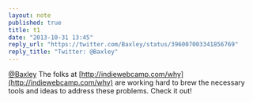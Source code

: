 ```yaml
---
layout: note
published: true
title: t1
date: "2013-10-31 13:45"
reply_url: "https://twitter.com/Baxley/status/396007003341856769"
reply_title: "Twitter: @Baxley"
---
```


[@Baxley](https://twitter.com/Baxley) The folks at [http://indiewebcamp.com/why](http://indiewebcamp.com/why) are working hard to brew the necessary tools and ideas to address these problems. Check it out!
